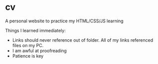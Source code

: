 # cv
A personal website to practice my HTML/CSS/JS learning

Things I learned immediately:
  - Links should never reference out of folder. All of my links referenced files on my PC.   
  - I am awful at proofreading
  - Patience is key
